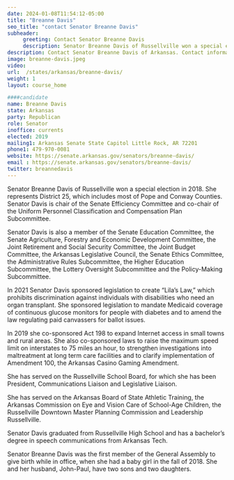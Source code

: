 ```yaml
---
date: 2024-01-08T11:54:12-05:00
title: "Breanne Davis"
seo_title: "contact Senator Breanne Davis"
subheader:
     greeting: Contact Senator Breanne Davis
     description: Senator Breanne Davis of Russellville won a special election in 2018.  She represents District 25, which includes most of Pope and Conway Counties.  Senator Davis is chair of the Senate Efficiency Committee and co-chair of the Uniform Personnel Classification and Compensation Plan Subcommittee.
description: Contact Senator Breanne Davis of Arkansas. Contact information for Breanne Davis includes email address, phone number, and mailing address.
image: breanne-davis.jpeg
video:
url:  /states/arkansas/breanne-davis/
weight: 1
layout: course_home

####candidate
name: Breanne Davis
state: Arkansas
party: Republican
role: Senator
inoffice: currents
elected: 2019
mailing1: Arkansas Senate State Capitol Little Rock, AR 72201
phone1: 479-970-0081
website: https://senate.arkansas.gov/senators/breanne-davis/
email : https://senate.arkansas.gov/senators/breanne-davis/
twitter: breannedavis
---
```


Senator Breanne Davis of Russellville won a special election in 2018.  She represents District 25, which includes most of Pope and Conway Counties.  Senator Davis is chair of the Senate Efficiency Committee and co-chair of the Uniform Personnel Classification and Compensation Plan Subcommittee.

Senator Davis is also a member of the Senate Education Committee, the Senate Agriculture, Forestry and Economic Development Committee, the Joint Retirement and Social Security Committee, the Joint Budget Committee, the Arkansas Legislative Council, the Senate Ethics Committee, the Administrative Rules Subcommittee, the Higher Education Subcommittee, the Lottery Oversight Subcommittee and the Policy-Making Subcommittee.

In 2021 Senator Davis sponsored legislation to create “Lila’s Law,” which prohibits discrimination against individuals with disabilities who need an organ transplant. She sponsored legislation to mandate Medicaid coverage of continuous glucose monitors for people with diabetes and to amend the law regulating paid canvassers for ballot issues.

In 2019 she co-sponsored Act 198 to expand Internet access in small towns and rural areas. She also co-sponsored laws to raise the maximum speed limit on interstates to 75 miles an hour, to strengthen investigations into maltreatment at long term care facilities and to clarify implementation of Amendment 100, the Arkansas Casino Gaming Amendment.

She has served on the Russellville School Board, for which she has been President, Communications Liaison and Legislative Liaison.

She has served on the Arkansas Board of State Athletic Training, the Arkansas Commission on Eye and Vision Care of School-Age Children, the Russellville Downtown Master Planning Commission and Leadership Russellville.

Senator Davis graduated from Russellville High School and has a bachelor’s degree in speech communications from Arkansas Tech.

Senator Breanne Davis was the first member of the General Assembly to give birth while in office, when she had a baby girl in the fall of 2018.  She and her husband, John-Paul, have two sons and two daughters.

